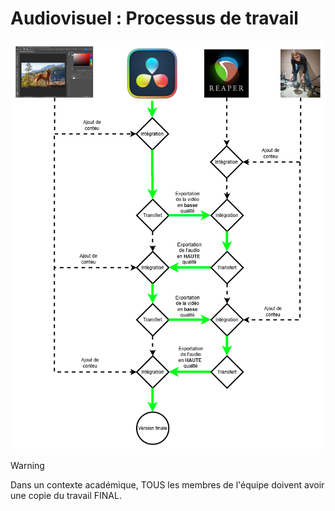 # Audiovisuel : Processus de travail

![](./process_davincei-resolve_reaper.drawio.png)

> [!WARNING]
> Dans un contexte académique, TOUS les membres de l'équipe doivent avoir une copie du travail FINAL.